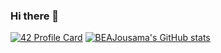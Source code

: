### Hi there 👋

[![42 Profile Card](https://1337-readme.vercel.app/api/profile?cursus=42cursus&dark=true&login=obeaj)](https://github.com/mohouyizme/1337-readme) [![BEAJousama's GitHub stats](https://github-readme-stats.vercel.app/api?username=BEAJousama)](https://github.com/BEAJousama/github-readme-stats)


<!--
**BEAJousama/BEAJousama** is a ✨ _special_ ✨ repository because its `README.md` (this file) appears on your GitHub profile.

Here are some ideas to get you started:

- 🔭 I’m currently working on ...
- 🌱 I’m currently learning ...
- 👯 I’m looking to collaborate on ...
- 🤔 I’m looking for help with ...
- 💬 Ask me about ...
- 📫 How to reach me: ...
- 😄 Pronouns: ...
- ⚡ Fun fact: ...
-->
